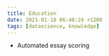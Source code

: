 ```yaml
---
title: Education
date: 2021-01-18 06:48:24 +1200
tags: [datascience, knowledge]
---
```



* Automated essay scoring

